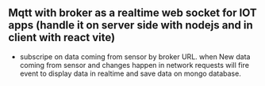 ## Mqtt with broker as a realtime web socket for IOT apps (handle it on server side with nodejs and in client with react vite) 
- subscripe on data coming from sensor by broker URL. when New data coming from sensor and changes happen in network requests will fire event to display data in realtime and save data on mongo database.
